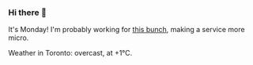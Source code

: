 ### Hi there :wave:

It's Monday! I'm probably working for [this bunch](https://github.com/kohofinancial), making a service more micro.

Weather in Toronto: overcast, at +1°C.
